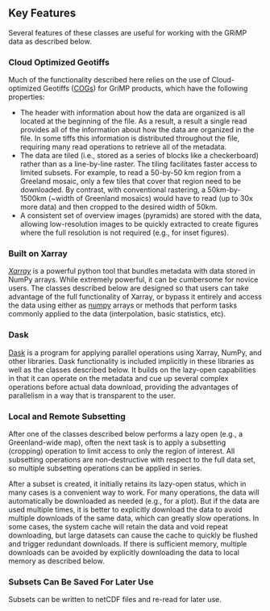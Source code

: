 ## Key Features
Several features of these classes are useful for working with the GRiMP data as described below.

### Cloud Optimized Geotiffs
Much of the functionality described here relies on the use of Cloud-optimized Geotiffs ([COGs](https://developers.planet.com/planetschool/an-introduction-to-cloud-optimized-geotiffs-cogs-part-1-overview/)) for GriMP products, which have the following properties:
    
- The header with information about how the data are organized is all located at the beginning of the file. As a result, a result a single read provides all of the information about how the data are organized in the file. In some tiffs this information is distributed throughout the file, requiring many read operations to retrieve all of the metadata.
- The data are tiled (i.e., stored as a series of blocks like a checkerboard) rather than as a line-by-line raster. The tiling facilitates faster access to limited subsets. For example, to read a 50-by-50 km region from a Greeland mosaic, only a few tiles that cover that region need to be downloaded. By contrast, with conventional rastering, a 50km-by-1500km (~width of Greenland mosaics) would have to read (up to 30x more data) and then cropped to the desired width of 50km. 
- A consistent set of overview images (pyramids) are stored with the data, allowing low-resolution images to be quickly extracted to create figures where the full resolution is not required (e.g., for inset figures).


### Built on Xarray
[*Xarray*](https://docs.xarray.dev/en/stable/) is a powerful python tool that bundles metadata with data stored in NumPy arrays. While extremely powerful, it can be cumbersome for novice users. The classes described below are designed so that users can take advantage of the full functionality of Xarray, or bypass it entirely and access the data using either as [numpy](https://numpy.org) arrays or methods that perform tasks commonly applied to the data (interpolation, basic statistics, etc).

### Dask
[Dask](https://dask.org) is a program for applying parallel operations using Xarray, NumPy, and other libraries.  Dask functionality is included implicitly in these libraries as well as the classes described below. It builds on the lazy-open capabilities in that it can operate on the metadata and cue up several complex operations before actual data download, providing the advantages of parallelism in a way that is transparent to the user.

### Local and Remote Subsetting
After one of the classes described below performs a lazy open (e.g., a Greenland-wide map),  often the next task is to apply a subsetting (cropping) operation to limit access to only the region of interest. All subsetting operations are non-destructive with respect to the full data set, so multiple subsetting operations can be applied in series. 

After a subset is created, it initially retains its lazy-open status, which in many cases is a convenient way to work. For many operations, the data will automatically be downloaded as needed (e.g., for a plot). But if the data are used multiple times, it is better to explicitly download the data to avoid multiple downloads of the same data, which can greatly slow operations. In some cases, the system cache will retain the data and void repeat downloading, but large datasets can cause the cache to quickly be flushed and trigger redundant downloads. If there is sufficient memory, multiple downloads can be avoided by explicitly downloading the data to local memory as described below.

### Subsets Can Be Saved For Later Use

Subsets can be written to netCDF files and re-read for later use.